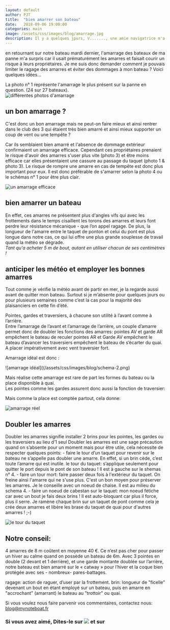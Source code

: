 ```yaml
---
layout: default
author: PJT
title:  "bien amarrer son bateau"
date:   2018-09-06 19:00:00
categories: main
image: /assets/css/images/blog/amarrage.jpg
description: Il y a quelques jpurs, V......., une amie navigatrice m'a demandée de parler de l'amarrage des bateaux et du tour mort.  J'en profite pour partager avec vous quelques conseils d'anciens reçu en matière d'amarrage de bateau au fil du temps. 
---
```

en retournant sur notre bateau mardi dernier, l'amarrage des bateaux de ma panne m'a surpris car il usait prématurément les amarres et faisait courir un risque à leurs propriétaires.  Je me suis donc demander comment je pouvais limiter le ragage des amarres et éviter des dommages à mon bateau ? Voici quelques idées... <!-- break -->

La photo n° 1 représente l'amarrage le plus présent sur la panne en question.  (24 sur 27 bateaux).  
![différentes photos d'amarrage](/assets/css/images/blog/photo-amarrage.png)

## un bon amarrage ?
C'est donc un bon amarrage mais ne peut-on faire mieux et ainsi rentrer dans le club des 3 qui étaient très bien amarré et ainsi mieux supporter un coup de vent ou une tempête ?

Car ils semblaient bien amarré et l'absence de dommage extérieur confirmaient un amarrage efficace.  Cependant ces propriétaires prenaient le risque d'avoir des amarres s'user plus vite (photo 3) et être moins efficace car elles présentaient une cassure au passage du taquet (photo 1 & photo 3).  Le risque de rompre une amarre en cas de tempête est donc plus important pour eux.
Il est donc préférable de s'amarrer selon la photo 4 ou le schémas n° 1 pour être plus clair.

![un amarrage efficace](/assets/css/images/blog/schema-1.png)

## bien amarrer un bateau
En effet, ces amarres ne présentent plus d'angles vifs qui avec les frottements dans le temps cisaillent les torons des amarres et leurs font perdre leur résistance mécanique - que l’on appel ragage.  De plus, la longueur de l'amarre entre le taquet de ponton et celui du pont est plus longue dans notre cas, ce qui lui offre une plus grande souplesse de travail quand la météo se dégrade.   
	*Tant qu'a acheter 5 m de bout, autant en utiliser chacun de ses centimètres !*

## anticiper les météo et employer les bonnes amarres
Tout comme je vérifie la météo avant de partir en mer, je la regarde aussi avant de quitter mon bateau.  Surtout si je m’absente pour quelques jours ou pour plusieurs semaines comme c’est la cas pour la majorité des plaisanciers en cette fin d’été.

Pointes, gardes et traversiers, à chacune son utilité à l’avant comme à l’arrière.  
Entre l’amarrage de l’avant et l’amarrage de l’arrière, un couple d’amarre permet donc de doubler les fonctions des amarres:
	pointes AV et garde AR empêchent le bateau de reculer
	pointes AR et Garde AV empêchent le bateau d’avancer
	les traversiers empêchent le bateau de s’écarter du quai.  A placer impérativement avec vent traversier fort.

Amarrage idéal est donc : 

![amarrage idéal]((/assets/css/images/blog/schema-2.png)

Mais réalise cette amarrage est rare de part les formes du bateau ou la place disponible à quai.  
Les pointes comme les gardes assurent donc aussi la fonction de traversier:

Mais comme la place est comptée partout, cela donne: 

![amarrage réel](/assets/css/images/blog/schema-3.png)

## Doubler les amarres
Doubler les amarres signifie installer 2 brins pour les pointes, les gardes ou les traversiers au lieu d’1 seul
Doubler les amarres est une sage précaution quand on s’absente pour un moment mais pour être utile, cela nécessite de respecter quelques points:
	- faire le tour d’un taquet pour revenir sur le bateau ne s’appelle pas doubler une amarre.  En effet, si un brin cède, c’est toute l’amarre qui est inutile.  le tour du taquet: s’applique seulement pour quitter le port depuis le pont de son bateau !  Il est à gauche sur le shemas n° 4.
	- faire un tour mort: faire passer deux fois à l'extérieur du taquet.  On freine ainsi l'amarre qui ne s'use plus.  C'est un bon moyen pour préserver les amarres.  Je le conseille avec un noeud de chaise.  Il est au milieu du schema 4.
	- faire un noeud de cabestan sur le taquet: mon noeud fétiche car avec un bout je fais deux brins !  Il est auto-bloquant car plus il force, plus il serre.  Je ramène chaque brin sur un taquet de pont comme cela je crée deux amarres et libère les brase du taquet de quai pour d'autres amarres ! ;-)

![le tour du taquet](/assets/css/images/blog/schema-4.png)

## Notre conseil:
4 amarres de 8 m coûtent en moyenne 40 €.  Ce n’est pas cher pour passer un hiver au calme quand on possède un bateau de 6m.  Avec 3 pointes en double (2 devant et 1 derrière), et une garde montante doublée sur l’arrière, notre bateau est bien amarré sur le « catway » pour l’hiver et la coque bien protégée avec ses - nombreux- pares-battages.

ragage: action de raguer, d’user par la frottement.
brin: longueur de "ficelle" devenant un bout en étant employé sur un bateau, puis en amarre en "accrochant" (amarrant) le bateau au "trottoir" ou quai.

Si vous voulez nous faire parvenir vos commentaires, contactez nous: [blog@mynoteboat.fr](mailto:blog@mynoteboat.fr)

<H3>Si vous avez aimé, Dites-le sur <a href="https://www.facebook.com/sharer/sharer.php?u=http://www.mynoteboat.fr//main/2018/09/06/bien-amarrer-son-bateau.html" target="_blank" ><img src="{{ site.url }}/assets/images/facebook-icon-S.png"
           id="FB" class="socialicon"></a> et sur <a><script src="//platform.linkedin.com/in.js" type="text/javascript"> lang: fr_FR</script>
<script type="IN/Share" data-url="www.mynoteboat.fr"></script></a></H3>